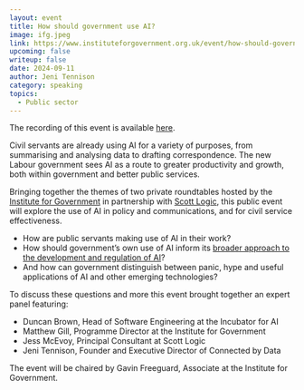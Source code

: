 ```yaml
---
layout: event
title: How should government use AI?
image: ifg.jpeg
link: https://www.instituteforgovernment.org.uk/event/how-should-government-use-ai
upcoming: false
writeup: false
date: 2024-09-11
author: Jeni Tennison
category: speaking
topics:
  - Public sector
---
```

The recording of this event is available [here](https://www.instituteforgovernment.org.uk/event/how-should-government-use-ai).

<!--more-->
Civil servants are already using AI for a variety of purposes, from summarising and analysing data to drafting correspondence. The new Labour government sees AI as a route to greater productivity and growth, both within government and better public services.

Bringing together the themes of two private roundtables hosted by the [Institute for Government](https://www.instituteforgovernment.org.uk/) in partnership with [Scott Logic](https://www.scottlogic.com/), this public event will explore the use of AI in policy and communications, and for civil service effectiveness.

  * How are public servants making use of AI in their work?
  * How should government’s own use of AI inform its [broader approach to the development and regulation of AI](https://www.instituteforgovernment.org.uk/explainer/artificial-intelligence-regulation)?
  * And how can government distinguish between panic, hype and useful applications of AI and other emerging technologies?

To discuss these questions and more this event brought together an expert panel featuring:

  * Duncan Brown, Head of Software Engineering at the Incubator for AI
  * Matthew Gill, Programme Director at the Institute for Government
  * Jess McEvoy, Principal Consultant at Scott Logic
  * Jeni Tennison, Founder and Executive Director of Connected by Data

The event will be chaired by Gavin Freeguard, Associate at the Institute for Government.